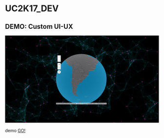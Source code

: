 # UC2K17_DEV

## DEMO: Custom UI-UX
![screenshot](/demos/10_custom_uiux/screen.png?raw=true "Optional Title")

demo [GO!](http://localhost:5010/index.html)
